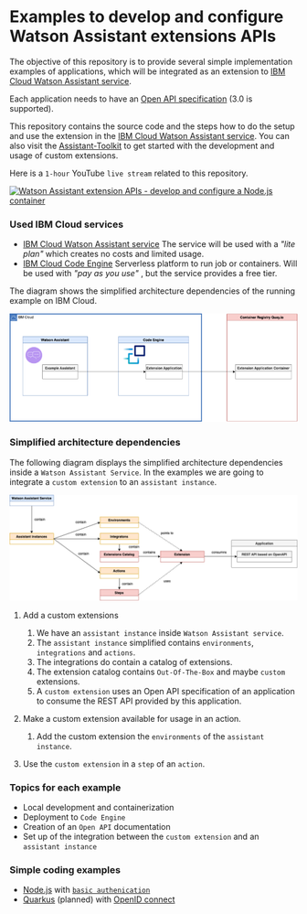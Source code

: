 # Examples to develop and configure Watson Assistant extensions APIs

The objective of this repository is to provide several simple implementation examples of applications, which will be integrated as an extension to [IBM Cloud Watson Assistant service](https://cloud.ibm.com/catalog/services/watson-assistant#about). 

Each application needs to have an [Open API specification](https://github.com/OAI/OpenAPI-Specification) (3.0 is supported).

This repository contains the source code and the steps how to do the setup and use the extension in the [IBM Cloud Watson Assistant service](https://cloud.ibm.com/catalog/services/watson-assistant#about). You can also visit the [Assistant-Toolkit](https://github.com/watson-developer-cloud/assistant-toolkit/tree/master/integrations/extensions#getting-started) to get started with the development and usage of custom extensions.

Here is a `1-hour` YouTube `live stream` related to this repository.

[![Watson Assistant extension APIs - develop and configure a Node.js container](https://img.youtube.com/vi/hTWgs7lBE_k/0.jpg)](https://www.youtube.com/watch?v=hTWgs7lBE_k "Click play on youtube")

### Used IBM Cloud services

* [IBM Cloud Watson Assistant service](https://cloud.ibm.com/catalog/services/watson-assistant#about) The service will be used with a _"lite plan"_ which creates no costs and limited usage.
* [IBM Cloud Code Engine](https://cloud.ibm.com/codeengine/overview) Serverless platform to run job or containers. Will be used with _"pay as you use"_ , but the service provides a free tier.

The diagram shows the simplified architecture dependencies of the running example on IBM Cloud.

![](images/nodejs-extension-13.png)

### Simplified architecture dependencies 

The following diagram displays the simplified architecture dependencies inside a `Watson Assistant Service`. In the examples we are going to integrate a `custom extension` to an `assistant instance`. 

![](images/nodejs-extension-10.png)

 1. Add a custom extensions

    1. We have an `assistant instance` inside `Watson Assistant service`.
    2. The `assistant instance` simplified contains `environments`, `integrations` and `actions`.
    3. The integrations do contain a catalog of extensions.
    4. The extension catalog contains `Out-Of-The-Box` and maybe `custom` extensions.
    5. A `custom extension` uses an Open API specification of an application to consume the  REST API provided by this application.

2. Make a custom extension available for usage in an action.

    1. Add the custom extension the `environments` of the `assistant instance`.

3. Use the `custom extension` in a `step` of an `action`.

   
### Topics for each example

* Local development and containerization
* Deployment to `Code Engine`
* Creation of an `Open API` documentation
* Set up of the integration between the `custom extension` and an `assistant instance`

### Simple coding examples

  * [Node.js](https://nodejs.org/en/download/) with [`basic authenication`](https://en.wikipedia.org/wiki/Basic_access_authentication)
  * [Quarkus](https://quarkus.io/) (planned) with [OpenID connect](https://openid.net/connect/) 